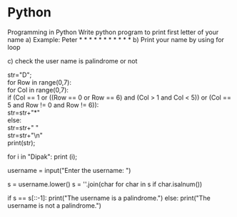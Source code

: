 # Python
Programming in Python
Write python program to print first letter of your name 
a) Example: Peter
               *      *
               *             *
               *              *
               *      *
               *
               *
               *
b) Print your name by using for loop

c) check the user name is palindrome or not








str="D";    
for Row in range(0,7):    
    for Col in range(0,7):     
        if (Col == 1 or ((Row == 0 or Row == 6) and (Col > 1 and Col < 5)) or (Col == 5 and Row != 0 and Row != 6)):  
            str=str+"*"    
        else:      
            str=str+" "    
    str=str+"\n"    
print(str);

for i in "Dipak":
    print (i);
    
    
   

username = input("Enter the username: ")

s = username.lower() 
s = ''.join(char for char in s if char.isalnum())

if s == s[::-1]:
    print("The username is a palindrome.")
else:
    print("The username is not a palindrome.")












